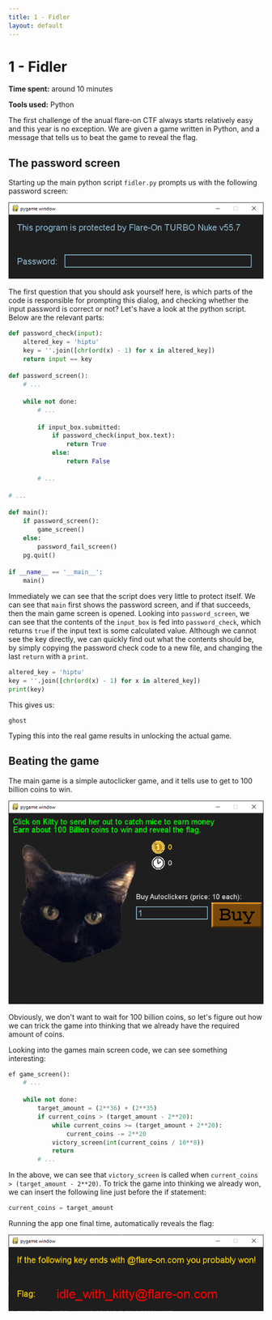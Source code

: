 ```yaml
---
title: 1 - Fidler
layout: default
---
```


# 1 - Fidler

**Time spent:** around 10 minutes

**Tools used:** Python

The first challenge of the anual flare-on CTF always starts relatively easy and this year is no exception. We are given a game written in Python, and a message that tells us to beat the game to reveal the flag.

## The password screen

Starting up the main python script `fidler.py` prompts us with the following password screen:

![Figure 1](password.png)

The first question that you should ask yourself here, is which parts of the code is responsible for prompting this dialog, and checking whether the input password is correct or not? Let's have a look at the python script. Below are the relevant parts:

```python
def password_check(input):
    altered_key = 'hiptu'
    key = ''.join([chr(ord(x) - 1) for x in altered_key])
    return input == key

def password_screen():
    # ...

    while not done:
        # ...

        if input_box.submitted:
            if password_check(input_box.text):
                return True
            else:
                return False

        # ...

# ...

def main():
    if password_screen():
        game_screen()
    else:
        password_fail_screen()
    pg.quit()

if __name__ == '__main__':
    main()
```

Immediately we can see that the script does very little to protect itself. We can see that `main` first shows the password screen, and if that succeeds, then the main game screen is opened. Looking into `password_screen`, we can see that the contents of the `input_box` is fed into `password_check`, which returns `true` if the input text is some calculated value. Although we cannot see the key directly, we can quickly find out what the contents should be, by simply copying the password check code to a new file, and changing the last `return`  with a `print`.

```python
altered_key = 'hiptu'
key = ''.join([chr(ord(x) - 1) for x in altered_key])
print(key)
```

This gives us:

```
ghost
```

Typing this into the real game results in unlocking the actual game.

## Beating the game

The main game is a simple autoclicker game, and it tells use to get to 100 billion coins to win.

![Figure 2](main.png)

Obviously, we don't want to wait for 100 billion coins, so let's figure out how we can trick the game into thinking that we already have the required amount of coins. 

Looking into the games main screen code, we can see something interesting:

```python
ef game_screen():
    # ...

    while not done:
        target_amount = (2**36) + (2**35)
        if current_coins > (target_amount - 2**20):
            while current_coins >= (target_amount + 2**20):
                current_coins -= 2**20
            victory_screen(int(current_coins / 10**8))
            return
        # ...
```

In the above, we can see that `victory_screen` is called when `current_coins > (target_amount - 2**20)`. To trick the game into thinking we already won, we can insert the following line just before the if statement:

```python
current_coins = target_amount
```

Running the app one final time, automatically reveals the flag:

![Figure 3](solution.png)